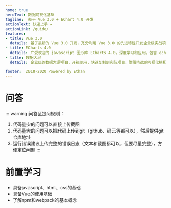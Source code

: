 ```yaml
---
home: true
heroText: 数据可视化基础
tagline:  基于 Vue 3.0 + EChart 4.0 开发
actionText: 快速上手 →
actionLink: /guide/
features:
- title: Vue 3.0
  details: 基于最新的 Vue 3.0 开发，充分利用 Vue 3.0 的先进特性开发企业级实战项目
- title: ECharts 4.0
  details: 广受欢迎的 javascript 图形库 ECharts 4.0，深度学习和应用，包含 echarts-gl
- title: 数据大屏
  details: 企业级的数据大屏项目，开箱即用，快速复制到实际项目，附赠精选的可视化模板
  
footer:  2018-2020 Powered by Ethan
---
```


# 问答
::: warning
问答区提问规则：
1. 代码量少的问题可以直接上传截图
2. 代码量大的问题可以把代码上传到git（github、码云等都可以），然后提供git仓库地址
3. 运行错误建议上传完整的错误日志（文本和截图都可以，但要尽量完整），方便定位问题
:::

# 前置学习
- 具备javascript、html、css的基础
- 具备Vue的使用基础
- 了解npm和webpack的基本概念

